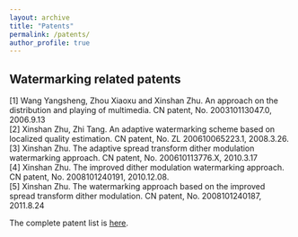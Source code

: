 ```yaml
---
layout: archive
title: "Patents"
permalink: /patents/
author_profile: true
---
```


**Watermarking related patents**
------
[1]	Wang Yangsheng, Zhou Xiaoxu and Xinshan Zhu. An approach on the distribution and playing of multimedia. CN patent, No. 200310113047.0, 2006.9.13  
[2]	Xinshan Zhu, Zhi Tang. An adaptive watermarking scheme based on localized quality estimation. CN patent, No. ZL 200610065223.1, 2008.3.26.  
[3]	Xinshan Zhu. The adaptive spread transform dither modulation watermarking approach. CN patent, No. 200610113776.X, 2010.3.17  
[4]	Xinshan Zhu. The improved dither modulation watermarking approach. CN patent, No. 2008101240191, 2010.12.08.  
[5]	Xinshan Zhu. The watermarking approach based on the improved spread transform dither modulation. CN patent, No. 2008101240187, 2011.8.24

The complete patent list is <font color='blue'>[here](https://github.com/academicpages/academicpages.github.io "Patents")</font>.
